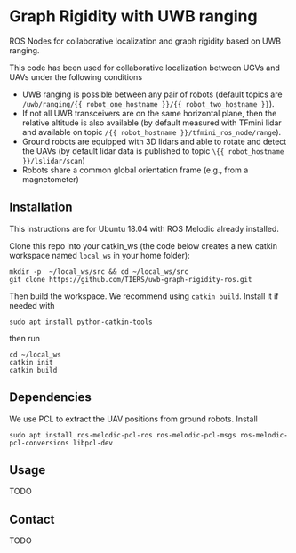 # Graph Rigidity with UWB ranging

ROS Nodes for collaborative localization and graph rigidity based on UWB ranging.

This code has been used for collaborative localization between UGVs and UAVs under the following conditions
- UWB ranging is possible between any pair of robots (default topics are `/uwb/ranging/{{ robot_one_hostname }}/{{ robot_two_hostname }}`).
- If not all UWB transceivers are on the same horizontal plane, then the relative altitude is also available (by default measured with TFmini lidar and available on topic `/{{ robot_hostname }}/tfmini_ros_node/range`).
- Ground robots are equipped with 3D lidars and able to rotate and detect the UAVs (by default lidar data is published to topic `\{{ robot_hostname }}/lslidar/scan`)
- Robots share a common global orientation frame (e.g., from a magnetometer)

## Installation

This instructions are for Ubuntu 18.04 with ROS Melodic already installed.

Clone this repo into your catkin_ws (the code below creates a new catkin workspace named `local_ws` in your home folder):
```
mkdir -p  ~/local_ws/src && cd ~/local_ws/src
git clone https://github.com/TIERS/uwb-graph-rigidity-ros.git
```

Then build the workspace. We recommend using `catkin build`. Install it if needed with
```
sudo apt install python-catkin-tools
```

then run
```
cd ~/local_ws
catkin init
catkin build
```

## Dependencies

We use PCL to extract the UAV positions from ground robots. Install
```
sudo apt install ros-melodic-pcl-ros ros-melodic-pcl-msgs ros-melodic-pcl-conversions libpcl-dev

```
## Usage

TODO

## Contact

TODO
